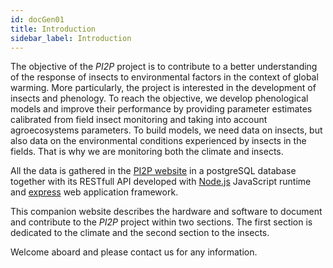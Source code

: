 ```yaml
---
id: docGen01
title: Introduction
sidebar_label: Introduction
---
```


The objective of the *PI2P* project is to contribute to a better understanding of the response of insects to environmental factors in the context of global warming. More particularly, the project is interested in the development of insects and phenology. To reach the objective, we develop phenological models and improve their performance by providing parameter estimates calibrated from field insect monitoring and taking into account agroecosystems parameters. To build models, we need data on insects, but also data on the environmental conditions experienced by insects in the fields. That is why we are monitoring both the climate and insects.

All the data is gathered in the [PI2P website](https://pi2p.ird.fr) in a postgreSQL database together with its RESTfull API developed with [Node.js](https://nodejs.org) JavaScript runtime and [express](https://expressjs.com/) web application framework.

This companion website describes the hardware and software to document and contribute to the *PI2P* project within two sections. The first section is dedicated to the climate and the second section to the insects.

Welcome aboard and please contact us for any information.
